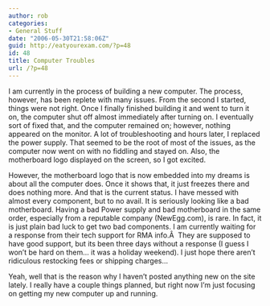```yaml
---
author: rob
categories:
- General Stuff
date: "2006-05-30T21:58:06Z"
guid: http://eatyourexam.com/?p=48
id: 48
title: Computer Troubles
url: /?p=48
---
```

I am currently in the process of building a new computer. The process, however, has been replete with many issues. From the second I started, things were not right. Once I finally finished building it and went to turn it on, the computer shut off almost immediately after turning on. I eventually sort of fixed that, and the computer remained on; however, nothing appeared on the monitor. A lot of troubleshooting and hours later, I replaced the power supply. That seemed to be the root of most of the issues, as the computer now went on with no fiddling and stayed on. Also, the motherboard logo displayed on the screen, so I got excited.

However, the motherboard logo that is now embedded into my dreams is about all the computer does. Once it shows that, it just freezes there and does nothing more. And that is the current status. I have messed with almost every component, but to no avail. It is seriously looking like a bad motherboard. Having a bad Power supply and bad motherboard in the same order, especially from a reputable company (NewEgg.com), is rare. In fact, it is just plain bad luck to get two bad components. I am currently waiting for a response from their tech support for RMA info.Â  They are supposed to have good support, but its been three days without a response (I guess I won’t be hard on them… it was a holiday weekend). I just hope there aren’t ridiculous restocking fees or shipping charges…

Yeah, well that is the reason why I haven’t posted anything new on the site lately. I really have a couple things planned, but right now I’m just focusing on getting my new computer up and running.